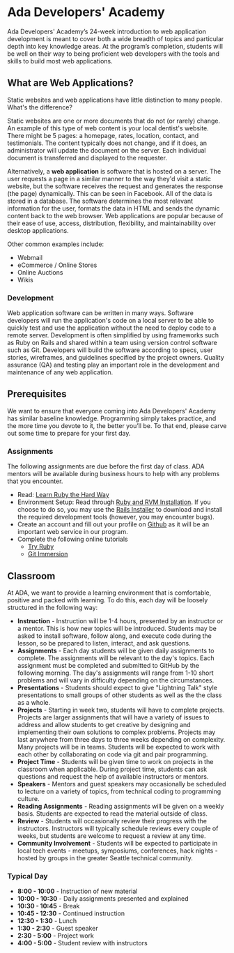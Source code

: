 # Ada Developers' Academy
Ada Developers' Academy’s 24-week introduction to web application development is meant to cover both a wide breadth of topics and particular depth into key knowledge areas. At the program’s completion, students will be well on their way to being proficient web developers with the tools and skills to build most web applications. 

## What are Web Applications?
Static websites and web applications have little distinction to many people. What's the difference? 

Static websites are one or more documents that do not (or rarely) change. An example of this type of web content is your local dentist's website. There might be 5 pages: a homepage, rates, location, contact, and testimonials. The content typically does not change, and if it does, an administrator will update the document on the server. Each individual document is transferred and displayed to the requester. 

Alternatively, a **web application** is software that is hosted on a server. The user requests a page in a similar manner to the way they'd visit a static website, but the software receives the request and generates the response (the page) dynamically. This can be seen in Facebook. All of the data is stored in a database. The software determines the most relevant information for the user, formats the data in HTML and sends the dynamic content back to the web browser. Web applications are popular because of their ease of use, access, distribution, flexibility, and maintainability over desktop applications. 

Other common examples include:

* Webmail
* eCommerce / Online Stores
* Online Auctions
* Wikis

### Development
Web application software can be written in many ways. Software developers will run the application's code on a local server to be able to quickly test and use the application without the need to deploy code to a remote server. Development is often simplified by using frameworks such as Ruby on Rails and shared within a team using version control software such as Git. Developers will build the software according to specs, user stories, wireframes, and guidelines specified by the project owners. Quality assurance (QA) and testing play an important role in the development and maintenance of any web application.

## Prerequisites
We want to ensure that everyone coming into Ada Developers' Academy has similar baseline knowledge. Programming simply takes practice, and the more time you devote to it, the better you’ll be. To that end, please carve out some time to prepare for your first day.

### Assignments
The following assignments are due before the first day of class. ADA mentors will be available during business hours to help with any problems that you encounter.

* Read: [Learn Ruby the Hard Way](http://ruby.learncodethehardway.org)
* Environment Setup: Read through [Ruby and RVM Installation](/lessons/00_ruby-rvm-installation.md). If you choose to do so, you may use the [Rails Installer](http://railsinstaller.org) to download and install the required development tools (however, you may encounter bugs).
* Create an account and fill out your profile on [Github](http://www.github.com) as it will be an important web service in our program.
* Complete the following online tutorials
    - [Try Ruby](http://tryruby.org)
    - [Git Immersion](http://gitimmersion.com)

## Classroom
At ADA, we want to provide a learning environment that is comfortable, positive and packed with learning. To do this, each day will be loosely structured in the following way:

* **Instruction** - Instruction will be 1-4 hours, presented by an instructor or a mentor. This is how new topics will be introduced. Students may be asked to install software, follow along, and execute code during the lesson, so be prepared to listen, interact, and ask questions.
* **Assignments** -  Each day students will be given daily assignments to complete. The assignments will be relevant to the day's topics. Each assignment must be completed and submitted to GitHub by the following morning. The day's assignments will range from 1-10 short problems and will vary in difficulty depending on the circumstances.
* **Presentations** - Students should expect to give "Lightning Talk" style presentations to small groups of other students as well as the the class as a whole.
* **Projects** - Starting in week two, students will have to complete projects. Projects are larger assignments that will have a variety of issues to address and allow students to get creative by designing and implementing their own solutions to complex problems. Projects may last anywhere from three days to three weeks depending on complexity. Many projects will be in teams. Students will be expected to work with each other by collaborating on code via git and pair programming.  
* **Project Time** - Students will be given time to work on projects in the classroom when applicable. During project time, students can ask questions and request the help of available instructors or mentors. 
* **Speakers** - Mentors and guest speakers may occasionally be scheduled to lecture on a variety of topics, from technical coding to programming culture.
* **Reading Assignments** - Reading assignments will be given on a weekly basis. Students are expected to read the material outside of class.
* **Review** - Students will occasionally review their progress with the instructors. Instructors will typically schedule reviews every couple of weeks, but students are welcome to request a review at any time.
* **Community Involvement** - Students will be expected to participate in local tech events - meetups, symposiums, conferences, hack nights - hosted by groups in the greater Seattle technical community. 
 
### Typical Day

* **8:00 - 10:00** - Instruction of new material
* **10:00 - 10:30** - Daily assignments presented and explained 
* **10:30 - 10:45** - Break
* **10:45 - 12:30** - Continued instruction
* **12:30 - 1:30** - Lunch
* **1:30 - 2:30** - Guest speaker
* **2:30 - 5:00** - Project work
* **4:00 - 5:00** - Student review with instructors

